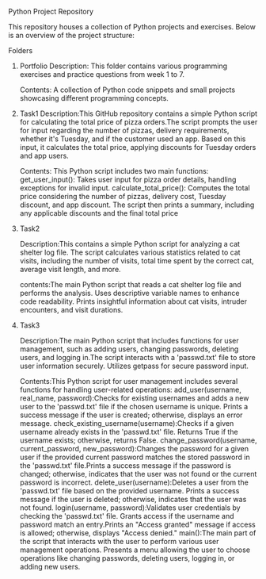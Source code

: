 
Python Project Repository

This repository houses a collection of Python projects and exercises. Below is an overview of the project structure:

Folders

1. Portfolio
   Description: This folder contains various programming exercises and practice questions from week 1 to 7.

   Contents: A collection of Python code snippets and small projects showcasing different programming concepts.

2. Task1
   Description:This GitHub repository contains a simple Python script for calculating the total price of pizza orders.The script prompts the user for input regarding the
                        number of pizzas, delivery requirements, whether it's Tuesday, and if the customer used an app. Based on this input, it calculates the total price, applying
                        discounts for Tuesday orders and app users.

   Contents: This Python script includes two main functions:
                      get_user_input(): Takes user input for pizza order details, handling exceptions for invalid input.
                      calculate_total_price(): Computes the total price considering the number of pizzas, delivery cost, Tuesday discount, 
                      and app discount.
                      The script then prints a summary, including any applicable discounts and the final total price
3. Task2

   Description:This contains a simple Python script for analyzing a cat shelter log file. The script calculates various statistics related                  to cat visits, including the number of visits, total time spent by the correct cat, average visit length, and more.

    contents:The main Python script that reads a cat shelter log file and performs the analysis.
             Uses descriptive variable names to enhance code readability.
             Prints insightful information about cat visits, intruder encounters, and visit durations.
   
4. Task3

     Description:The main Python script that includes functions for user management, such as adding users, changing passwords, deleting                       users, and logging in.The script interacts with a 'passwd.txt' file to store user information securely.
                 Utilizes getpass for secure password input.

     Contents:This Python script for user management includes several functions for handling user-related operations:
               add_user(username, real_name, password):Checks for existing usernames and adds a new user to the 'passwd.txt' file if the 
                  chosen username is unique.
                  Prints a success message if the user is created; otherwise, displays an error message.
               check_existing_username(username):Checks if a given username already exists in the 'passwd.txt' file.
                  Returns True if the username exists; otherwise, returns False.
               change_password(username, current_password, new_password):Changes the password for a given user if the provided current                          password matches the stored password in the 'passwd.txt' file.Prints a success message if the password is changed;                           otherwise, indicates that the user was not found or the current password is incorrect.
               delete_user(username):Deletes a user from the 'passwd.txt' file based on the provided username.
                   Prints a success message if the user is deleted; otherwise, indicates that the user was not found.
               login(username, password):Validates user credentials by checking the 'passwd.txt' file. Grants access if the username and 
                password match an entry.Prints an "Access granted" message if access is allowed; otherwise, displays "Access denied."
               main():The main part of the script that interacts with the user to perform various user management operations.
                  Presents a menu allowing the user to choose operations like changing passwords, deleting users, logging in, or adding new 
                  users.



